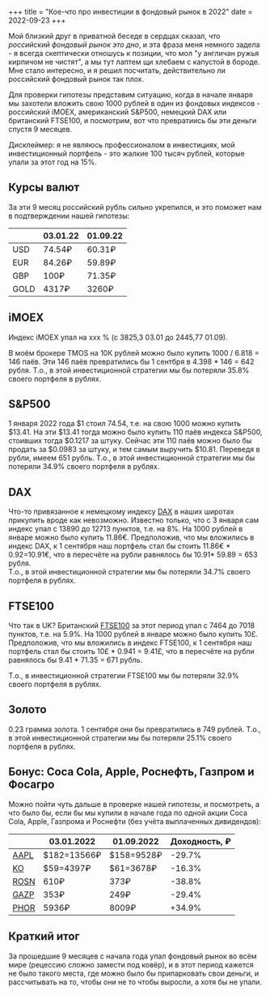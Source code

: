 +++
title = "Кое-что про инвестиции в фондовый рынок в 2022"
date = 2022-09-23
+++

Мой близкий друг в приватной беседе в сердцах сказал, что _российский фондовый рынок это дно_, и эта фраза меня немного задела - я всегда скептически отношусь к позиции, что мол "у англичан ружья кирпичом не чистят", а мы тут лаптем щи хлебаем с капустой в бороде. Мне стало интересно, и я решил посчитать, действительно ли российский фондовый рынок так плох. 

Для проверки гипотезы представим ситуацию, когда в начале января мы захотели вложить свою 1000 рублей в один из фондовых индексов - российский iMOEX, американский S&P500, немецкий DAX или британский FTSE100, и посмотрим, вот что превратиись бы эти деньги спустя 9 месяцев. 


Дисклеймер: я не являюсь профессионалом в инвестициях, мой инвестиционный портфель - это жалкие 100 тысяч рублей, которые упали за этот год на 15%. 

## Курсы валют  
За эти 9 месяц российский рубль сильно укрепился, и это поможет нам в подтверждении нашей гипотезы:

|                   | 03.01.22   | 01.09.22   | 
| ----------------- | ---------- | ---------- | 
| USD               | 74.54₽      | 60.31₽      |
| EUR               | 84.26₽      | 59.89₽      |
| GBP               | 100₽        | 71.35₽      |
| GOLD              | 4317₽       | 3260₽      |

## iMOEX

Индекс iMOEX упал на ххх % (с 3825,3 03.01 до 2445,77 01.09).

В моём брокере TMOS на 10К рублей можно было купить 1000 / 6.818 = 146 паёв. Эти 146 паёв превратились бы 1 сентбря в 4.398 * 146 = 642 рубля. Т.о., в этой инвестиционной стратегии мы бы потеряли 35.8% своего портфеля в рублях.

## S&P500  

1 января 2022 года $1 стоил 74.54, т.е. на свою 1000 можно купить $13.41. На эти $13.41 тогда можно было купить 110 паёв индекса S&P500, стоивших тогда $0.1217 за штуку. Сейчас эти 110 паёв можно было бы продать за $0.0983 за штуку, и тем самым выручить $10.81. Переведя в рубли, имеем 651 рубль. Т.о., в этой инвестиционной стратегии мы бы потеряли 34.9% своего портфеля в рублях.

 ## DAX

Что-то привязанное к немецкому индексу [DAX](https://www.boerse-frankfurt.de/indices/dax) в наших широтах прикупить вроде как невозможно. Известно только, что с 3 января сам индекс упал с 13890 до 12713 пунктов, т.е. на 8%. На 1000 рублей в январе можно было купить 11.86€. Предположив, что мы вложились в индекс DAX, к 1 сентября наш портфель стал бы стоить 11.86€ * 0.92=10.91€, что в пересчёте на рубли равнялось бы 10.91* 59.89 = 653 рубля.   
Т.о., в этой инвестиционной стратегии мы бы потеряли 34.7% своего портфеля в рублях.


## FTSE100
Что так в UK? Британский [FTSE100](https://ru.investing.com/indices/uk-100) за этот период упал с 7464 до 7018 пунктов, т.е. на 5.9%.  На 1000 рублей в январе можно было купить 10£. Предположив, что мы вложились в индекс FTSE100, к 1 сентября наш портфель стал бы стоить 10£ * 0.941 = 9.41£, что в пересчёте на рубли равнялось бы 9.41 * 71.35 = 671 рубль. 

Т.о., в инвестиционной стратегии FTSE100 мы бы потеряли 32.9% своего портфеля в рублях.


## Золото

0.23 грамма золота. 1 сентября они бы превратились в 749 рублей. Т.о., в этой инвестиционной стратегии мы бы потеряли 25.1% своего портфеля в рублях.


## Бонус: Coca Cola, Apple, Роснефть, Газпром и Фосагро

Можно пойти чуть дальше в проверке нашей гипотезы, и посмотреть, а что было бы, если бы мы купили в начале года по одной акции Coca Cola, Apple, Газпрома и Роснефти (без учёта выплаченных дивидендов):

|                   | 03.01.2022          | 01.09.2022   | Доходность, ₽  |
| ----------------- | ------------------- | ---------- | -------------- |
| [AAPL](https://finance.yahoo.com/quote/AAPL/)              | $182=13566₽      | $158=9528₽     | -29.7% | 
| [KO](https://finance.yahoo.com/quote/KO/)              | $59=4397₽     | $61=3678₽    | -16.3% |
| [ROSN](https://www.moex.com/ru/issue.aspx?board=TQBR&code=ROSN) | 610₽  | 373₽ | -38.8% |
| [GAZP](https://www.moex.com/ru/issue.aspx?board=TQBR&code=GAZP) | 353₽  | 249₽ | -29.4% |
| [PHOR](https://www.moex.com/ru/issue.aspx?board=TQBR&code=PHOR) | 5936₽  | 8009₽ | +34.9% |


## Краткий итог

За прошедшие 9 месяцев с начала года упал фондовый рынок во всём мире (рецессию сложно замести под ковёр), и в этот период кажется не было такого места, где можно было бы припарковать свои деньги, и рассчитывать на то, чтобы они не то чтобы выросли, а хотя бы не упали. 

